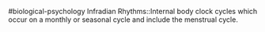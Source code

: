 #biological-psychology 
Infradian Rhythms::Internal body clock cycles which occur on a monthly or seasonal cycle and include the menstrual cycle.